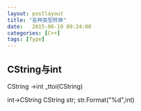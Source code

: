 ```yaml
---
layout: postlayout
title: "各种类型转换"
date:   2015-06-19 09:24:00 
categories: [C++]
tags: [Type]
---
```


## CString与int
CString ->int
_ttoi(CString)

int->CString
CString str;
str.Format("%d",int)
